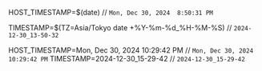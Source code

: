 HOST_TIMESTAMP=$(date) // `Mon, Dec 30, 2024  8:50:31 PM`

TIMESTAMP=$(TZ=Asia/Tokyo date +%Y-%m-%d_%H-%M-%S) // `2024-12-30_13-50-32`

HOST_TIMESTAMP=Mon, Dec 30, 2024 10:29:42 PM // `Mon, Dec 30, 2024 10:29:42 PM`
TIMESTAMP=2024-12-30_15-29-42 // `2024-12-30_15-29-42`
